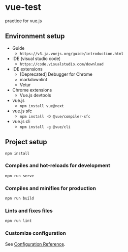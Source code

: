 # vue-test
practice for vue.js

## Environment setup
 - Guide
   - `https://v3.ja.vuejs.org/guide/introduction.html`
 - IDE (visual studio code)
   - `https://code.visualstudio.com/download`
 - IDE extensions
   - [Deprecated] Debugger for Chrome
   - markdownlint
   - Vetur
 - Chrome extensions
   - Vue.js devtools
 - vue.js
   - `npm install vue@next`
 - vue.js sfc
   - `npm install -D @vue/compiler-sfc`
 - vue.js cli
   - `npm install -g @vue/cli`
   
## Project setup
```
npm install
```

### Compiles and hot-reloads for development
```
npm run serve
```

### Compiles and minifies for production
```
npm run build
```

### Lints and fixes files
```
npm run lint
```

### Customize configuration
See [Configuration Reference](https://cli.vuejs.org/config/).
